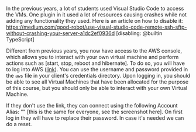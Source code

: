 In the previous years, a lot of students used Visual Studio Code to access the VMs. One plugin in it used a lot of resources causing crashes while not adding any functionality they used. Here is an article on how to disable it:
https://medium.com/good-robot/use-visual-studio-code-remote-ssh-sftp-without-crashing-your-server-a1dc2ef0936d
[disabling: @builtin TypeScript]

Different from previous years, you now have access to the AWS console, which allows you to interact with your own virtual machine and perform actions such as [start, stop, reboot and hibernate]. To do so, you will have to log into AWS ([link](https://sue-aws-student-01.signin.aws.amazon.com/console)). You can use the username and password provided in the `aws` file in your client's credentials directory. Upon logging in, you should be able to see all Virtual Machines that have been allocated for the purpose of this course, but you should only be able to interact with your own Virtual Machine. 

If they don't use the link, they can connect using the following Account Alias: "" [this is the same for everyone, see the screenshot here]. On first log in they will have to replace their password. In case it's needed we can do a reset.